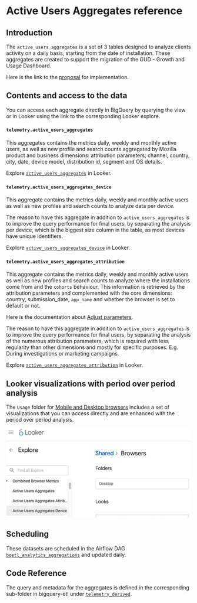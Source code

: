 # Active Users Aggregates reference

<!-- toc -->

## Introduction

The `active_users_aggregates` is a set of 3 tables designed to analyze clients
activity on a daily basis, starting from the date of installation.
These aggregates are created to support the migration of the GUD - 
Growth and Usage Dashboard.

Here is the link to the [proposal](https://docs.google.com/document/d/1qvWO49Lr_Z_WErh3I3058A3B1YuiuURx19K3aTdmejM/edit?usp=sharing)
for implementation.

## Contents and access to the data

You can access each aggregate directly in BigQuery by querying the view
or in Looker using the link to the corresponding Looker explore.

#### `telemetry.active_users_aggregates`
This aggregates contains the metrics daily, weekly and monthly active users,
as well as new profile and search counts aggregated by Mozilla product and 
business dimensions: attribution parameters, channel, country, city, date,
device model, distribution id, segment and OS details.

Explore [`active_users_aggregates`](https://mozilla.cloud.looker.com/explore/combined_browser_metrics/active_users_aggregates) in Looker.

#### `telemetry.active_users_aggregates_device`
This aggregate contains the metrics daily, weekly and monthly active users
as well as new profiles and search counts to analyze data per device.

The reason to have this aggregate in addition to `active_users_aggregates` is to
improve the query performance for final users, by separating the analysis per
device, which is the biggest size column in the table, as most devices have
unique identifiers.

Explore [`active_users_aggregates_device`](https://mozilla.cloud.looker.com/explore/combined_browser_metrics/active_users_aggregates_device) in Looker.

#### `telemetry.active_users_aggregates_attribution`
This aggregate contains the metrics daily, weekly and monthly active users
as well as new profiles and search counts to analyze where
the installations come from and the `cohorts` behaviour. This information is
retrieved by the attribution parameters and complemented with the core 
dimensions: country, submission_date, `app_name` and whether the browser is 
set to default or not.

Here is the documentation about [Adjust parameters](https://help.adjust.com/en/article/tracker-urls).

The reason to have this aggregate in addition to `active_users_aggregates`
is to improve the query performance for final users, by separating the analysis
of the numerous attribution parameters, which is required with less regularity
than other dimensions and mostly for specific purposes. E.g. During
investigations or marketing campaigns.

Explore [`active_users_aggregates_attribution`](https://mozilla.cloud.looker.com/explore/combined_browser_metrics/active_users_aggregates_attribution) in Looker.

## Looker visualizations with period over period analysis
The `Usage` folder for [Mobile and Desktop browsers](https://mozilla.cloud.looker.com/folders/748)
includes a set of visualizations that you can access directly and are enhanced
with the period over period analysis.

![img.png](img.png)

## Scheduling

These datasets are scheduled in the Airflow DAG
[`bqetl_analytics_aggregations`](https://workflow.telemetry.mozilla.org/home?search=bqetl_analytics_aggregations)
and updated daily.

## Code Reference

The query and metadata for the aggregates is defined in the corresponding 
sub-folder in bigquery-etl under
[`telemetry_derived`](https://github.com/mozilla/bigquery-etl/tree/main/sql/moz-fx-data-shared-prod/telemetry_derived).
